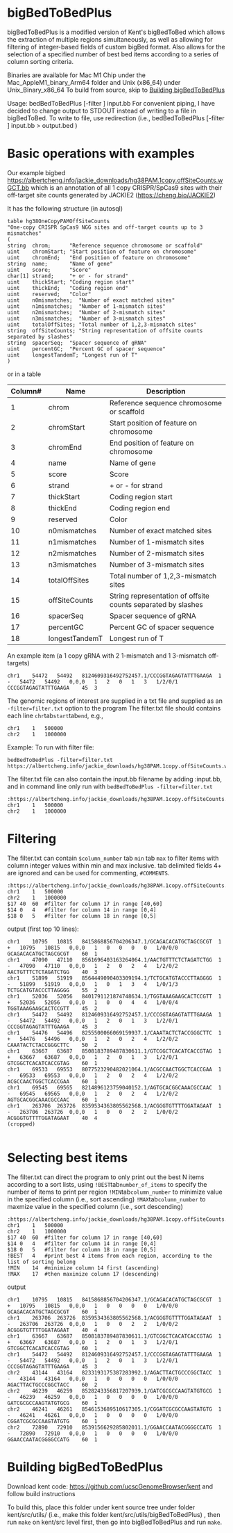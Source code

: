 # bigBedToBedPlus

bigBedToBedPlus is a modified version of Kent's bigBedToBed which allows the extraction of multiple regions simultaneously, as well as allowing for filtering of integer-based fields of custom bigBed format. Also allows for the selection of a specified number of best bed items according to a series of column sorting criteria.

Binaries are available for Mac M1 Chip under the Mac_AppleM1_binary_Arm64 folder and Unix (x86_64) under Unix_Binary_x86_64
To build from source, skip to [Building bigBedToBedPlus](#building-bigBedToBedPlus)

Usage: bedBedToBedPlus [-filter <filterFile>] input.bb 
For convenient piping, I have decided to change output to STDOUT instead of writing to a file in bigBedToBed. To write to file, use redirection (i.e., bedBedToBedPlus [-filter <filterFile>] input.bb  > output.bed )


# Basic operations with examples

Our example bigbed https://albertcheng.info/jackie_downloads/hg38PAM.1copy.offSiteCounts.wGCT.bb which is an annotation of all 1 copy CRISPR/SpCas9 sites with their off-target site counts generated by JACKIE2 (https://cheng.bio/JACKIE2)

It has the following structure (in autosql)
```
table hg38OneCopyPAMOffSiteCounts
"One-copy CRISPR SpCas9 NGG sites and off-target counts up to 3 mismatches"
(
string  chrom;		"Reference sequence chromosome or scaffold"
uint    chromStart;	"Start position of feature on chromosome"
uint    chromEnd;	"End position of feature on chromosome"
string  name;		"Name of gene"
uint    score;		"Score"
char[1] strand;		"+ or - for strand"
uint    thickStart;	"Coding region start"
uint    thickEnd;	"Coding region end"
uint  	reserved;	"Color"
uint    n0mismatches;  "Number of exact matched sites"
uint    n1mismatches;  "Number of 1-mismatch sites"
uint    n2mismatches;  "Number of 2-mismatch sites"
uint    n3mismatches;  "Number of 3-mismatch sites"
uint    totalOffSites; "Total number of 1,2,3-mismatch sites"
string  offSiteCounts; "String representation of offsite counts separated by slashes"
string  spacerSeq;  "Spacer sequence of gRNA"
uint    percentGC;  "Percent GC of spacer sequence"
uint    longestTandemT; "Longest run of T"
)
```
or in a table

Column# | Name | Description
--- | --- | --- 
1 | chrom | Reference sequence chromosome or scaffold
2 | chromStart | Start position of feature on chromosome
3 | chromEnd | End position of feature on chromosome
4 | name | Name of gene
5 | score | Score
6 | strand | + or - for strand
7 | thickStart | Coding region start
8 | thickEnd | Coding region end
9 | reserved | Color
10 | n0mismatches | Number of exact matched sites
11 | n1mismatches | Number of 1-mismatch sites
12 | n2mismatches | Number of 2-mismatch sites
13 | n3mismatches | Number of 3-mismatch sites
14 | totalOffSites | Total number of 1,2,3-mismatch sites
15 | offSiteCounts | String representation of offsite counts separated by slashes
16 | spacerSeq | Spacer sequence of gRNA
17 | percentGC | Percent GC of spacer sequence
18 | longestTandemT | Longest run of T

An example item (a 1 copy gRNA with 2 1-mismatch and 1 3-mismatch off-targets)
```
chr1	54472	54492	8124609316492752457.1/CCCGGTAGAGTATTTGAAGA	1	-	54472	54492	0,0,0	1	2	0	1	3	1/2/0/1	CCCGGTAGAGTATTTGAAGA	45	3
```

The genomic regions of interest are supplied in a txt file and supplied as an ```-filter=filter.txt``` option to the program
The filter.txt file should contains each line ```chr```tab```start```tab```end```, e.g.,
```
chr1	1	500000
chr2	1	1000000
```
Example: To run with filter file:
```
bedBedToBedPlus -filter=filter.txt https://albertcheng.info/jackie_downloads/hg38PAM.1copy.offSiteCounts.wGCT.bb 
```
The filter.txt file can also contain the input.bb filename by adding :input.bb, and in command line only run with ```bedBedToBedPlus -filter=filter.txt```
```
:https://albertcheng.info/jackie_downloads/hg38PAM.1copy.offSiteCounts.wGCT.bb
chr1	1	500000
chr2	1	1000000
```
# Filtering
The filter.txt can contain ```$column_number``` tab ```min``` tab ```max``` to filter items with column integer values within min and max inclusive. tab delimited fields 4+ are ignored and can be used for commenting, ```#COMMENTS```. 
```
:https://albertcheng.info/jackie_downloads/hg38PAM.1copy.offSiteCounts.wGCT.bb
chr1	1	500000
chr2	1	1000000
$17	40	60	#filter for column 17 in range [40,60]
$14	0	4	#filter for column 14 in range [0,4]
$18	0	5	#filter for column 18 in range [0,5]
```
output (first top 10 lines):
```
chr1	10795	10815	8415868856704206347.1/GCAGACACATGCTAGCGCGT	1	+	10795	10815	0,0,0	1	0	0	0	0	1/0/0/0	GCAGACACATGCTAGCGCGT	60	1
chr1	47090	47110	8561696403163264064.1/AACTGTTTCTCTAGATCTGG	1	-	47090	47110	0,0,0	1	2	0	2	4	1/2/0/2	AACTGTTTCTCTAGATCTGG	40	3
chr1	51899	51919	8564449090403309194.1/TCTGCATGTACCCTTAGGGG	1	-	51899	51919	0,0,0	1	0	1	3	4	1/0/1/3	TCTGCATGTACCCTTAGGGG	55	2
chr1	52036	52056	8401791121874748634.1/TGGTAAAGAAGCACTCCGTT	1	+	52036	52056	0,0,0	1	0	0	4	4	1/0/0/4	TGGTAAAGAAGCACTCCGTT	45	2
chr1	54472	54492	8124609316492752457.1/CCCGGTAGAGTATTTGAAGA	1	-	54472	54492	0,0,0	1	2	0	1	3	1/2/0/1	CCCGGTAGAGTATTTGAAGA	45	3
chr1	54476	54496	8255500066069159937.1/CAAATACTCTACCGGGCTTC	1	+	54476	54496	0,0,0	1	2	0	2	4	1/2/0/2	CAAATACTCTACCGGGCTTC	50	2
chr1	63667	63687	8508183789487830611.1/GTCGGCTCACATCACCGTAG	1	+	63667	63687	0,0,0	1	2	0	1	3	1/2/0/1	GTCGGCTCACATCACCGTAG	60	1
chr1	69533	69553	8077523290482021064.1/ACGCCAACTGGCTCACCGAA	1	-	69533	69553	0,0,0	1	2	0	2	4	1/2/0/2	ACGCCAACTGGCTCACCGAA	60	1
chr1	69545	69565	8214896123759040152.1/AGTGCACGGCAAACGCCAAC	1	-	69545	69565	0,0,0	1	2	0	2	4	1/2/0/2	AGTGCACGGCAAACGCCAAC	60	1
chr1	263706	263726	8359534363805562568.1/ACGGGTGTTTTGGATAGAAT	1	-	263706	263726	0,0,0	1	0	0	2	2	1/0/0/2	ACGGGTGTTTTGGATAGAAT	40	4
(cropped)


```
# Selecting best items
The filter.txt can direct the program to only print out the best N items according to a sort lists, using
```!BEST```tab```number_of_items``` to specify the number of items to print per region
```!MIN```tab```column_number``` to minimize value in the specified column (i.e., sort ascending)
```!MAX```tab```column_number``` to maxmize value in the specified column (i.e., sort descending)

```
:https://albertcheng.info/jackie_downloads/hg38PAM.1copy.offSiteCounts.wGCT.bb
chr1	1	500000
chr2	1	1000000
$17	40	60	#filter for column 17 in range [40,60]
$14	0	4	#filter for column 14 in range [0,4]
$18	0	5	#filter for column 18 in range [0,5]
!BEST	4	#print best 4 items from each region, according to the list of sorting belong
!MIN	14	#minimize column 14 first (ascending)
!MAX	17	#then maximize column 17 (descending)
```
output
```
chr1	10795	10815	8415868856704206347.1/GCAGACACATGCTAGCGCGT	1	+	10795	10815	0,0,0	1	0	0	0	0	1/0/0/0	GCAGACACATGCTAGCGCGT	60	1
chr1	263706	263726	8359534363805562568.1/ACGGGTGTTTTGGATAGAAT	1	-	263706	263726	0,0,0	1	0	0	2	2	1/0/0/2	ACGGGTGTTTTGGATAGAAT	40	4
chr1	63667	63687	8508183789487830611.1/GTCGGCTCACATCACCGTAG	1	+	63667	63687	0,0,0	1	2	0	1	3	1/2/0/1	GTCGGCTCACATCACCGTAG	60	1
chr1	54472	54492	8124609316492752457.1/CCCGGTAGAGTATTTGAAGA	1	-	54472	54492	0,0,0	1	2	0	1	3	1/2/0/1	CCCGGTAGAGTATTTGAAGA	45	3
chr2	43144	43164	8233193175387283992.1/AGACTTACTGCCCGGCTACC	1	-	43144	43164	0,0,0	1	0	0	0	0	1/0/0/0	AGACTTACTGCCCGGCTACC	60	2
chr2	46239	46259	8528243356817207939.1/GATCGCGCCAAGTATGTGCG	1	-	46239	46259	0,0,0	1	0	0	0	0	1/0/0/0	GATCGCGCCAAGTATGTGCG	60	1
chr2	46241	46261	8546153689510617305.1/CGGATCGCGCCAAGTATGTG	1	-	46241	46261	0,0,0	1	0	0	0	0	1/0/0/0	CGGATCGCGCCAAGTATGTG	60	1
chr2	72890	72910	8539156629285802011.1/GGAACCAATACGGGGCCATG	1	-	72890	72910	0,0,0	1	0	0	0	0	1/0/0/0	GGAACCAATACGGGGCCATG	60	1

```

# Building bigBedToBedPlus
Download kent code: https://github.com/ucscGenomeBrowser/kent and follow build instructions

To build this, place this folder under kent source tree under folder kent/src/utils/ (i.e., make this folder kent/src/utils/bigBedToBedPlus) , then run ```make``` on kent/src level first, then go into bigBedToBedPlus and run ```make```.

